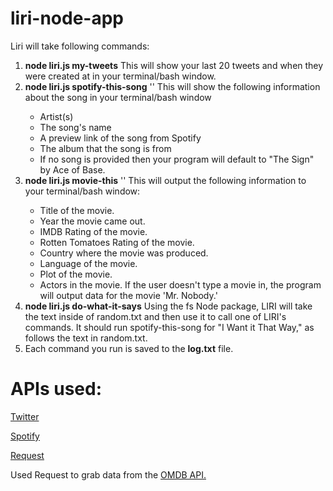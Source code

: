 # liri-node-app
Liri will take following commands:

1. **node liri.js my-tweets**
   This will show your last 20 tweets and when they were created at in your terminal/bash window.
2. **node liri.js spotify-this-song** '<song name here>'
   This will show the following information about the song in your terminal/bash window
   *  Artist(s)
   * The song's name
   * A preview link of the song from Spotify
   *  The album that the song is from
   * If no song is provided then your program will default to "The Sign" by Ace of Base.
3. **node liri.js movie-this** '<movie name here>'
   This will output the following information to your terminal/bash window:
   * Title of the movie.
   * Year the movie came out.
   * IMDB Rating of the movie.
   * Rotten Tomatoes Rating of the movie.
   * Country where the movie was produced.
   * Language of the movie.
   * Plot of the movie.
   * Actors in the movie.
  If the user doesn't type a movie in, the program will output data for the movie 'Mr. Nobody.'
4. **node liri.js do-what-it-says**
   Using the fs Node package, LIRI will take the text inside of random.txt and then use it to call one of LIRI's commands.
   It should run spotify-this-song for "I Want it That Way," as follows the text in random.txt.
5. Each command you run is saved to the **log.txt** file.

# APIs used:

[Twitter](https://www.npmjs.com/package/twitter)

[Spotify](https://www.npmjs.com/package/node-spotify-api)

[Request](https://www.npmjs.com/package/request)

Used Request to grab data from the [OMDB API.](http://www.omdbapi.com/)